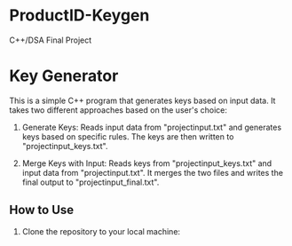 # ProductID-Keygen
C++/DSA Final Project

# Key Generator
This is a simple C++ program that generates keys based on input data. It takes two different approaches based on the user's choice:

1. Generate Keys: Reads input data from "projectinput.txt" and generates keys based on specific rules. The keys are then written to "projectinput_keys.txt".

2. Merge Keys with Input: Reads keys from "projectinput_keys.txt" and input data from "projectinput.txt". It merges the two files and writes the final output to "projectinput_final.txt".

## How to Use

1. Clone the repository to your local machine:

